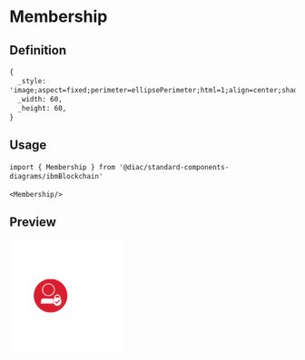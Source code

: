 # Membership

## Definition

```
{
  _style: 'image;aspect=fixed;perimeter=ellipsePerimeter;html=1;align=center;shadow=0;dashed=0;fontColor=#4277BB;labelBackgroundColor=default;fontSize=12;spacingTop=3;image=img/lib/ibm/blockchain/membership.svg;strokeColor=none;',
  _width: 60,
  _height: 60,
}
```

## Usage

```
import { Membership } from '@diac/standard-components-diagrams/ibmBlockchain'

<Membership/>
```

## Preview

<img src="./membership.png" width="200"/>
